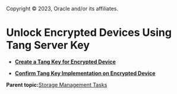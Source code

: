 Copyright © 2023, Oracle and/or its affiliates.

# Unlock Encrypted Devices Using Tang Server Key

-   **[Create a Tang Key for Encrypted Device](../topics/cockpit-nbde_create_a_tang_key_for_the_encrypted_device.md)**  

-   **[Confirm Tang Key Implementation on Encrypted Device](../topics/cockpit-nbde_confirm_that_the_configuration_is_successful.md)**  


**Parent topic:**[Storage Management Tasks](../topics/cockpit-storage_management.md)

